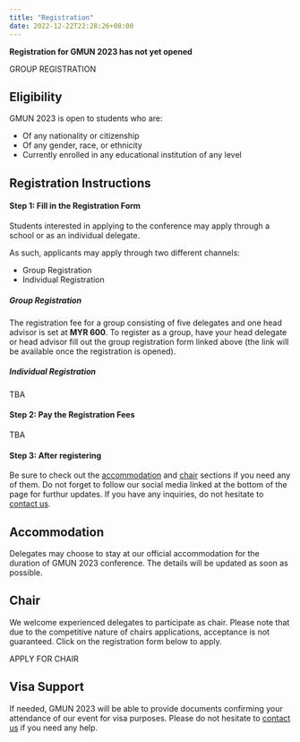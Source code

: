 ```yaml
---
title: "Registration"
date: 2022-12-22T22:28:26+08:00
---
```



**Registration for GMUN 2023 has not yet opened**


<div class="registerbutton notavailable">GROUP REGISTRATION</div>

## Eligibility

GMUN 2023 is open to students who are:
- Of any nationality or citizenship
- Of any gender, race, or ethnicity
- Currently enrolled in any educational institution of any level 


<div class="registrationcontainer">

## Registration Instructions

#### Step 1: Fill in the Registration Form

Students interested in applying to the conference may apply through a school or as an individual delegate.

As such, applicants may apply through two different channels:
- Group Registration
- Individual Registration

##### Group Registration

The registration fee for a group consisting of five delegates and one head advisor is set at **MYR 600**. To register as a group, have your head delegate or head advisor fill out the group registration form linked above (the link will be available once the registration is opened). 

##### Individual Registration

TBA 

#### Step 2: Pay the Registration Fees

TBA

#### Step 3: After registering

Be sure to check out the [accommodation](#accommodation) and [chair](#chair) sections if you need any of them. Do not forget to follow our social media linked at the bottom of the page for furthur updates. If you have any inquiries, do not hesitate to [contact us](/contact).

</div>

## Accommodation 

Delegates may choose to stay at our official accommodation for the duration of GMUN 2023 conference. The details will be updated as soon as possible.


## Chair 

We welcome experienced delegates to participate as chair. Please note that due to the competitive nature of chairs applications, acceptance is not guaranteed. Click on the registration form below to apply.

<div class="registerbutton notavailable">APPLY FOR CHAIR</div>

## Visa Support 

If needed, GMUN 2023 will be able to provide documents confirming your attendance of our event for visa purposes. Please do not hesitate to [contact us](/contact) if you need any help.

